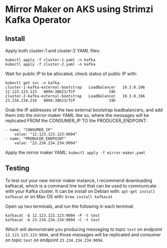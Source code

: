 # Mirror Maker on AKS using Strimzi Kafka Operator
## Install
Apply both cluster-1 and cluster-2 YAML files:
```
kubectl apply -f cluster-1.yaml -n kafka
kubectl apply -f cluster-2.yaml -n kafka
```

Wait for public IP to be allocated, check status of public IP with:
```
kubectl get svc -n kafka
cluster-1-kafka-external-bootstrap   LoadBalancer   10.3.0.196   12.123.123.123   9094:30623/TCP               19h
cluster-2-kafka-external-bootstrap   LoadBalancer   10.3.0.196   23.234.234.234   9094:30623/TCP               19h
```

Grab the IP addresses of the two external bootstrap loadbalancers, and add them into the mirror-maker YAML like so, where the messages will be replicated FROM the CONSUMER_IP TO the PRODUCER_ENDPOINT:
```
- name: "CONSUMER_IP"
    value: "12.123.123.123:9094" 
- name: "PRODUCER_ENDPOINT"
    value: "23.234.234.234:9094" 
```

Apply the mirror maker YAML:
`kubectl apply -f mirror-maker.yaml`

## Testing
To test out your new mirror maker instance, I recommend downloading kafkacat, which is a command line tool that can be used to communicate with your Kafka cluster. It can be install on Debian with:
`apt-get install kafkacat`
or on Max OS with:
`brew install kafkacat`

Open up two terminals, and run the following in each terminal:
```
kafkacat -b 12.123.123.123:9094 -P -t test
kafkacat -b 23.234.234.234:9094 -C -t test
```

Which will demonstrate you producing messaging to topic `test` on endpoint `12.123.123.123:9094`, and those messages will be replicated and consumer on topic `test` on endpoint `23.234.234.234:9094`.